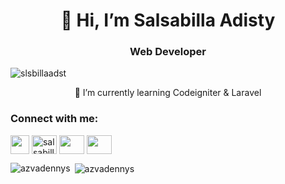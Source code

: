 <h1 align="center">👋 Hi, I’m Salsabilla Adisty</h1>
<h3 align="center">Web Developer</h3>
<p align="left"> <img src="https://komarev.com/ghpvc/?username=slsbillaadst&label=Profile%20views&color=0e75b6&style=flat" alt="slsbillaadst" /> </p>
<p align="center">🌱 I’m currently learning Codeigniter & Laravel</p>

<h3 align="left">Connect with me:</h3>
<p align="left">
<a href="https://www.linkedin.com/in/salsabilla-adisty-180685218/" target="blank"><img align="center" src="https://user-images.githubusercontent.com/86347335/139518389-9720320c-ffe5-44a7-b90a-a980c9f15d6d.png" azvadennys" height="30" width="30" /></a>
<a href="https://fb.com/azvadennys" target="blank"><img align="center" src="https://raw.githubusercontent.com/rahuldkjain/github-profile-readme-generator/master/src/images/icons/Social/facebook.svg" alt="salsabilla" height="30" width="40" /></a>
<a href="https://instagram.com/azvadennys" target="blank"><img align="center" src="https://raw.githubusercontent.com/rahuldkjain/github-profile-readme-generator/master/src/images/icons/Social/instagram.svg" slsbillaadst" height="30" width="40" /></a>
 <a href="https://wa.me/6282175831680?text=I%20Get%20Your%20Contact%20From%20Github" target="blank"><img align="center" src="https://raw.githubusercontent.com/rahuldkjain/github-profile-readme-generator/master/src/images/icons/Social/whatsapp.svg" slsbillaadst" height="30" width="40" /></a>
</p>
<p><img align="left" src="https://github-readme-stats.vercel.app/api/top-langs?username=slsbillaadst&show_icons=true&locale=en&layout=compact" alt="azvadennys" /></p>
<p>&nbsp;<img align="center" src="https://github-readme-stats.vercel.app/api?username=slsbillaadst&show_icons=true&locale=en" alt="azvadennys" /></p>

